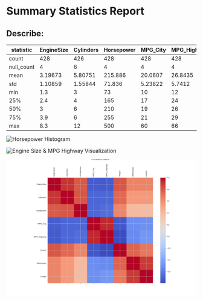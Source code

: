 # Summary Statistics Report

## Describe:
| statistic   |   EngineSize |   Cylinders |   Horsepower |   MPG_City |   MPG_Highway |   Weight |   Wheelbase |   Length |
|-------------|--------------|-------------|--------------|------------|---------------|----------|-------------|----------|
| count       |    428       |   426       |      428     |  428       |      428      |  428     |   428       |  428     |
| null_count  |      4       |     6       |        4     |    4       |        4      |    4     |     4       |    4     |
| mean        |      3.19673 |     5.80751 |      215.886 |   20.0607  |       26.8435 | 3577.95  |   108.154   |  186.362 |
| std         |      1.10859 |     1.55844 |       71.836 |    5.23822 |        5.7412 |  758.983 |     8.31181 |   14.358 |
| min         |      1.3     |     3       |       73     |   10       |       12      | 1850     |    89       |  143     |
| 25%         |      2.4     |     4       |      165     |   17       |       24      | 3105     |   103       |  178     |
| 50%         |      3       |     6       |      210     |   19       |       26      | 3476     |   107       |  187     |
| 75%         |      3.9     |     6       |      255     |   21       |       29      | 3977     |   112       |  194     |
| max         |      8.3     |    12       |      500     |   60       |       66      | 7190     |   144       |  238     |

![Horsepower Histogram](Horsepower_histogram.png)


![Engine Size & MPG Highway Visualization](Visualization_of_EngineSize_&_MPG_Highway.png)


![Correlation Matrix](correlation_matrix_polars.png)
